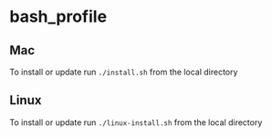 # bash_profile

## Mac

To install or update run `./install.sh` from the local directory

## Linux

To install or update run `./linux-install.sh` from the local directory
